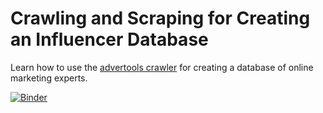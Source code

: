 
# Crawling and Scraping for Creating an Influencer Database

Learn how to use the [advertools crawler](https://advertools.readthedocs.io/en/master/advertools.spider.html) for creating a database of online marketing experts.


[![Binder](https://mybinder.org/badge_logo.svg)](https://bit.ly/3hxGvfj)

